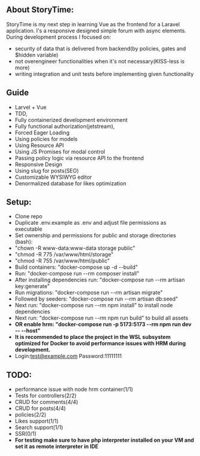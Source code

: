 ## About StoryTime:
StoryTime is my next step in learning Vue as the frontend for a Laravel application. I's a responsive
designed simple forum with async elements. During development process I focused on: 
- security of data that is delivered from backend(by policies, gates and $hidden variable)
- not overengineer functionalities when it's not necessary(KISS-less is more)
- writing integration and unit tests before implementing given functionality

## Guide
- Larvel + Vue
- TDD,
- Fully containerized development environment
- Fully functional authorization(jetstream),
- Forced Eager Loading
- Using policies for models
- Using Resource API
- Using JS Promises for modal control
- Passing policy logic via resource API to the frontend
- Responsive Design
- Using slug for posts(SEO)
- Customizable WYSIWYG editor
- Denormalized database for likes optimization

## Setup:
- Clone repo
- Duplicate .env.example as .env and adjust file permissions as executable
- Set ownership and permissions for public and storage directories (bash):
- "chown -R www-data:www-data storage public"
- "chmod -R 775 /var/www/html/storage"
- "chmod -R 755 /var/www/html/public"
- Build containers: "docker-compose up -d --build"
- Run: "docker-compose run --rm composer install"
- After installing dependencies run: "docker-compose run --rm artisan key:generate"
- Run migrations: "docker-compose run --rm artisan migrate"
- Followed by seeders: "docker-compose run --rm artisan db:seed"
- Next run: "docker-compose run --rm npm install" to install node dependencies
- Next run: "docker-compose run --rm npm run build" to build all assets
- **OR enable hrm: "docker-compose run -p 5173:5173 --rm npm run dev -- --host"**
- **It is recommended to place the project in the WSL subsystem optimized for Docker to avoid performance issues with HRM during development.**
- Login:test@example.com Password:11111111

## TODO:
- performance issue with node hrm container(1/1)
- Tests for controllers(2/2)
- CRUD for comments(4/4)
- CRUD for posts(4/4)
- policies(2/2)
- Likes support(1/1)
- Search support(1/1)
- SSR(0/1)
- **For testing make sure to have php interpreter installed on your VM and set it as remote interpreter in IDE**
